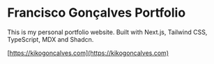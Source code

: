 # Francisco Gonçalves Portfolio

This is my personal portfolio website. Built with Next.js, Tailwind CSS, TypeScript, MDX and Shadcn.

[https://kikogoncalves.com](https://kikogoncalves.com)
